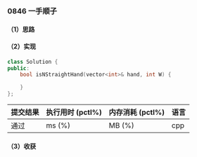 ### 0846 一手顺子

#### （1）思路

#### （2）实现

```cpp
class Solution {
public:
    bool isNStraightHand(vector<int>& hand, int W) {

    }
};
```

| 提交结果 | 执行用时 (pctl%) | 内存消耗 (pctl%) | 语言 |
|:---------|:-----------------|:-----------------|:-----|
| 通过     |  ms (%)   |  MB (%)  | cpp  |

#### （3）收获
